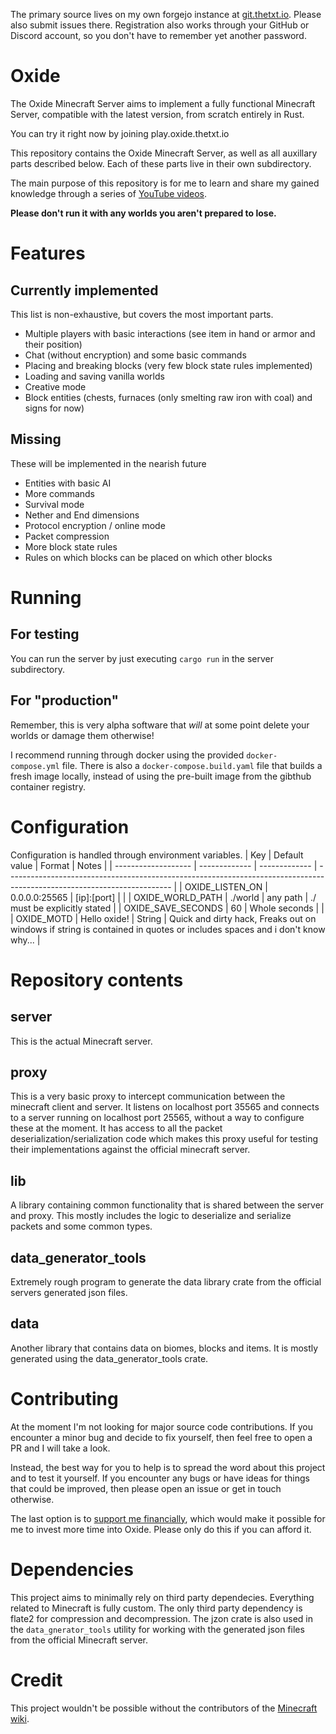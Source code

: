 The primary source lives on my own forgejo instance at [git.thetxt.io](https://git.thetxt.io/thetxt/oxide). Please also submit issues there. Registration also works through your GitHub or Discord account, so you don't have to remember yet another password.

# Oxide
The Oxide Minecraft Server aims to implement a fully functional Minecraft Server, compatible with the latest version, from scratch entirely in Rust.

You can try it right now by joining play.oxide.thetxt.io

This repository contains the Oxide Minecraft Server, as well as all auxillary parts described below.
Each of these parts live in their own subdirectory.

The main purpose of this repository is for me to learn and share my gained knowledge through a series of [YouTube videos](https://www.youtube.com/playlist?list=PLht_DnAZ_Av4UZwQGhz7aNDMH9pfI0ein).

**Please don't run it with any worlds you aren't prepared to lose.**

# Features
## Currently implemented
This list is non-exhaustive, but covers the most important parts.
- Multiple players with basic interactions (see item in hand or armor and their position)
- Chat (without encryption) and some basic commands
- Placing and breaking blocks (very few block state rules implemented)
- Loading and saving vanilla worlds
- Creative mode
- Block entities (chests, furnaces (only smelting raw iron with coal) and signs for now)

## Missing
These will be implemented in the nearish future
- Entities with basic AI
- More commands
- Survival mode
- Nether and End dimensions
- Protocol encryption / online mode
- Packet compression
- More block state rules
- Rules on which blocks can be placed on which other blocks

# Running
## For testing
You can run the server by just executing `cargo run` in the server subdirectory.

## For "production"
Remember, this is very alpha software that _will_ at some point delete your worlds or damage them otherwise!

I recommend running through docker using the provided `docker-compose.yml` file. There is also a `docker-compose.build.yaml` file that builds a fresh image locally, instead of using the pre-built image from the gibthub container registry.

# Configuration

Configuration is handled through environment variables.
| Key | Default value | Format | Notes |
| ------------------- | ------------- | ------------- | ----------------------------------------------------------------------------------------------------------------------- |
| OXIDE_LISTEN_ON | 0.0.0.0:25565 | [ip]:[port] | |
| OXIDE_WORLD_PATH    | ./world       | any path      | ./ must be explicitly stated                                                                                            |
| OXIDE_SAVE_SECONDS | 60            | Whole seconds |                                                                                                                         |
| OXIDE_MOTD          | Hello oxide!  | String        | Quick and dirty hack, Freaks out on windows if string is contained in quotes or includes spaces and i don't know why... |
# Repository contents
## server
This is the actual Minecraft server.

## proxy
This is a very basic proxy to intercept communication between the minecraft client and server.
It listens on localhost port 35565 and connects to a server running on localhost port 25565, without a way to configure these at the moment.
It has access to all the packet deserialization/serialization code which makes this proxy useful for testing their implementations against the official minecraft server.

## lib
A library containing common functionality that is shared between the server and proxy. This mostly includes the logic to deserialize and serialize packets and some common types.

## data_generator_tools
Extremely rough program to generate the data library crate from the official servers generated json files.

## data
Another library that contains data on biomes, blocks and items. It is mostly generated using the data_generator_tools crate.

# Contributing
At the moment I'm not looking for major source code contributions. If you encounter a minor bug and decide to fix yourself, then feel free to open a PR and I will take a look.

Instead, the best way for you to help is to spread the word about this project and to test it yourself. If you encounter any bugs or have ideas for things that could be improved, then please open an issue or get in touch otherwise.

The last option is to [support me financially](https://buymeacoffee.com/thetxt), which would make it possible for me to invest more time into Oxide. Please only do this if you can afford it.

# Dependencies
This project aims to minimally rely on third party dependecies. Everything related to Minecraft is fully custom.
The only third party dependency is flate2 for compression and decompression. The jzon crate is also used in the `data_gnerator_tools` utility for working with the generated json files from the official Minecraft server.

# Credit
This project wouldn't be possible without the contributors of the [Minecraft wiki](https://minecraft.wiki/w/Java_Edition_protocol).
